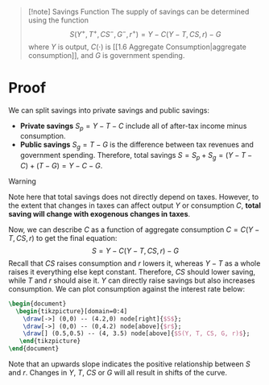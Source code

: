>[!note] Savings Function
>The supply of savings can be determined using the function
>$$S(Y^+, T^+, CS^-, G^-, r^+)=Y-C(Y-T, CS, r)-G$$
>where $Y$ is output, $C(\cdot)$ is [[1.6 Aggregate Consumption|aggregate consumption]], and $G$ is government spending.

# Proof
We can split savings into private savings and public savings:
- **Private savings** $S_p=Y-T-C$  include all of after-tax income minus consumption.
- **Public savings** $S_g=T-G$ is the difference between tax revenues and government spending.
Therefore, total savings $S=S_p+S_g=(Y-T-C)+(T-G)=Y-C-G$. 

>[!warning] 
>Note here that total savings does not directly depend on taxes. However, to the extent that changes in taxes can affect output $Y$ or consumption $C$, **total saving will change with exogenous changes in taxes**.

Now, we can describe $C$ as a function of aggregate consumption $C=C(Y-T, CS, r)$ to get the final equation:
$$S=Y-C(Y-T, CS,r)-G$$
Recall that $CS$ raises consumption and $r$ lowers it, whereas $Y-T$ as a whole raises it everything else kept constant. Therefore, $CS$ should lower saving, while $T$ and $r$ should aise it. $Y$ can directly raise savings but also increases consumption. We can plot consumption against the interest rate below:
```tikz
\begin{document}
  \begin{tikzpicture}[domain=0:4]
    \draw[->] (0,0) -- (4.2,0) node[right]{$S$};
    \draw[->] (0,0) -- (0,4.2) node[above]{$r$};
    \draw[] (0.5,0.5) -- (4, 3.5) node[above]{$S(Y, T, CS, G, r)$};
   \end{tikzpicture}
\end{document}
```
Note that an upwards slope indicates the positive relationship between $S$ and $r$. Changes in $Y$, $T$, $CS$ or $G$ will all result in shifts of the curve.
